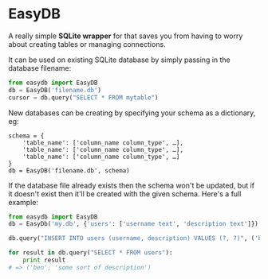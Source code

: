 
# EasyDB

A really simple **SQLite wrapper** for that saves you from having to worry about creating tables or managing connections.

It can be used on existing SQLite database by simply passing in the database filename:

```python
from easydb import EasyDB
db = EasyDB('filename.db')
cursor = db.query("SELECT * FROM mytable")
```

New databases can be creating by specifying your schema as a dictionary, eg:

```
schema = {
    'table_name': ['column_name column_type', …],
    'table_name': ['column_name column_type', …],
    'table_name': ['column_name column_type', …]
}
db = EasyDB('filename.db', schema)
```

If the database file already exists then the schema won't be updated, but if it doesn't exist then it'll be created with the given schema. Here's a full example:

```python
from easydb import EasyDB
db = EasyDb('my.db', {'users': ['username text', 'description text']})

db.query("INSERT INTO users (username, description) VALUES (?, ?)", ('ben', 'some sort of description'))

for result in db.query("SELECT * FROM users"):
    print result
# => ('ben', 'some sort of description')
```
